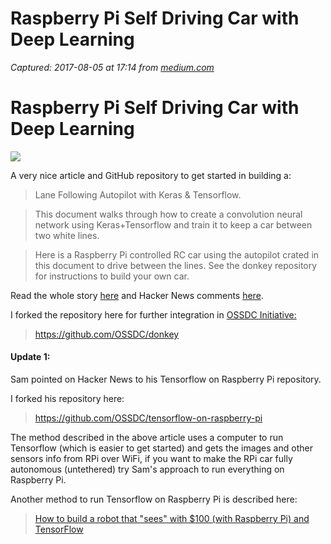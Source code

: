 # Raspberry Pi Self Driving Car with Deep Learning

_Captured: 2017-08-05 at 17:14 from [medium.com](https://medium.com/@mslavescu/raspberry-pi-self-driving-car-with-deep-learning-8af69763df84?source=userActivityShare-c79006fee040-1501946030)_

# Raspberry Pi Self Driving Car with Deep Learning

![](https://cdn-images-1.medium.com/max/1600/1*SyJKZwcgJLlaHCbyMATG9w.png)

A very nice article and GitHub repository to get started in building a:

> Lane Following Autopilot with Keras & Tensorflow.

> This document walks through how to create a convolution neural network using Keras+Tensorflow and train it to keep a car between two white lines.

> Here is a Raspberry Pi controlled RC car using the autopilot crated in this document to drive between the lines. See the donkey repository for instructions to build your own car.

Read the whole story [here](https://wroscoe.github.io/keras-lane-following-autopilot.html) and Hacker News comments [here](https://news.ycombinator.com/item?id=13462136).

I forked the repository here for further integration in [OSSDC Initiative:](http://ossdc.org/)

> <https://github.com/OSSDC/donkey>

#### Update 1:

Sam pointed on Hacker News to his Tensorflow on Raspberry Pi repository.

I forked his repository here:

> <https://github.com/OSSDC/tensorflow-on-raspberry-pi>

The method described in the above article uses a computer to run Tensorflow (which is easier to get started) and gets the images and other sensors info from RPi over WiFi, if you want to make the RPi car fully autonomous (untethered) try Sam's approach to run everything on Raspberry Pi.

Another method to run Tensorflow on Raspberry Pi is described here:

> [How to build a robot that "sees" with $100 (with Raspberry Pi) and TensorFlow](https://medium.com/@mslavescu/how-to-build-a-robot-that-sees-with-100-with-raspberry-pi-and-tensorflow-e2f4feceed53)

